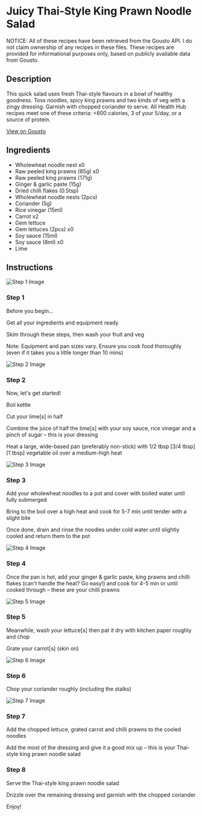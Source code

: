 # Juicy Thai-Style King Prawn Noodle Salad

NOTICE: All of these recipes have been retrieved from the Gousto API. I do not claim ownership of any recipes in these files. These recipes are provided for informational purposes only, based on publicly available data from Gousto.

## Description

This quick salad uses fresh Thai-style flavours in a bowl of healthy goodness. Toss noodles, spicy king prawns and two kinds of veg with a zingy dressing. Garnish with chopped coriander to serve. All Health Hub recipes meet one of these criteria: <600 calories, 3 of your 5/day, or a source of protein.

[View on Gousto](https://www.gousto.co.uk/recipes/cookbook/juicy-thai-prawn-noodle-salad)

## Ingredients

- Wholewheat noodle nest x0
- Raw peeled king prawns (85g) x0
- Raw peeled king prawns (171g)
- Ginger & garlic paste (15g)
- Dried chilli flakes (0.5tsp)
- Wholewheat noodle nests (2pcs)
- Coriander (5g)
- Rice vinegar (15ml)
- Carrot x2
- Gem lettuce
- Gem lettuces (2pcs) x0
- Soy sauce (15ml)
- Soy sauce (8ml) x0
- Lime

## Instructions

![Step 1 Image](https://production-media.gousto.co.uk/cms/recipe-step-image/step-1-10-min-meals-1728896320010-x200.jpg)

### Step 1

Before you begin...

Get all your ingredients and equipment ready

Skim through these steps, then wash your fruit and veg

Note: Equipment and pan sizes vary. Ensure you cook food thoroughly (even if it takes you a little longer than 10 mins)

![Step 2 Image](https://production-media.gousto.co.uk/cms/recipe-step-image/Step-2-1729611594142-x200.jpg)

### Step 2

Now, let's get started!

Boil kettle

Cut your lime[s] in half

Combine the juice of half the<span class="text-danger"> </span>lime[s] with your soy sauce, rice vinegar and a pinch of sugar – this is your dressing

Heat a large, wide-based pan (preferably non-stick) with 1/2 tbsp <span class="text-purple">[3/4 tbsp]</span> <span class="text-danger">[1 tbsp]</span> vegetable oil over a medium-high heat

![Step 3 Image](https://production-media.gousto.co.uk/cms/recipe-step-image/1947.-step-3-x200.jpg)

### Step 3

Add your wholewheat noodles to a pot and cover with boiled water until fully submerged

Bring to the boil over a high heat and cook for 5-7 min until tender with a slight bite

Once done, drain and rinse the noodles under cold water until slightly cooled and return them to the pot

![Step 4 Image](https://production-media.gousto.co.uk/cms/recipe-step-image/1947.-step-4-x200.jpg)

### Step 4

Once the pan is hot, add your ginger & garlic paste, king prawns and chilli flakes (can't handle the heat? Go easy!) and cook for 4-5 min or until cooked through – these are your chilli prawns

![Step 5 Image](https://production-media.gousto.co.uk/cms/recipe-step-image/step-5-1729611505613-x200.jpg)

### Step 5

Meanwhile, wash your lettuce[s] then pat it dry with kitchen paper roughly and chop

Grate your carrot[s] (skin on)

![Step 6 Image](https://production-media.gousto.co.uk/cms/recipe-step-image/step-6-1729611569379-x200.jpg)

### Step 6

Chop your coriander roughly (including the stalks)

![Step 7 Image](https://production-media.gousto.co.uk/cms/recipe-step-image/step-7-1729611543025-x200.jpg)

### Step 7

Add the chopped lettuce, grated carrot and chilli prawns to the cooled noodles

Add the most of the dressing and give it a good mix up – this is your Thai-style king prawn noodle salad

### Step 8

Serve the Thai-style king prawn noodle salad

Drizzle over the remaining dressing and garnish with the chopped coriander

Enjoy!

